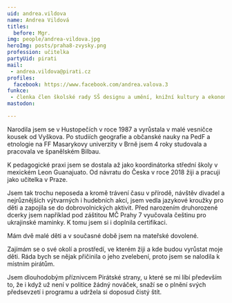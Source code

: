 ```yaml
---
uid: andrea.vildova
name: Andrea Vildová
titles:
  before: Mgr.
img: people/andrea-vildova.jpg
heroImg: posts/praha8-zvysky.png
profession: učitelka
partyUid: pirati
mail:
 - andrea.vildova@pirati.cz
profiles:
  facebook: https://www.facebook.com/andrea.valova.3
funkce:
 - členka člen školské rady SŠ designu a umění, knižní kultury a ekonomiky Náhorní
mastodon:

---
```

Narodila jsem se v Hustopečích v roce 1987 a vyrůstala v malé vesničce kousek od Vyškova. Po studiích geografie a občanské nauky na PedF a etnologie na FF Masarykovy univerzity v Brně jsem 4 roky studovala a pracovala ve španělském Bilbau.

K pedagogické praxi jsem se dostala až jako koordinátorka střední školy v mexickém Leon Guanajuato. Od návratu do Česka v roce 2018 žiji a pracuji jako učitelka v Praze.

Jsem tak trochu neposeda a kromě trávení času v přírodě, návštěv divadel a nejrůznějších výtvarných i hudebních akcí, jsem vedla jazykové kroužky pro děti a zapojila se do dobrovolnických aktivit. Před narozením druhorozené dcerky jsem například pod záštitou MČ Prahy 7 vyučovala češtinu pro ukrajinské maminky. K tomu jsem si i doplnila certifikaci.

Mám dvě malé děti a v současné době jsem na mateřské dovolené.

Zajímám se o své okolí a prostředí, ve kterém žiji a kde budou vyrůstat moje děti. Ráda bych se nějak přičinila o jeho zvelebení, proto jsem se nalodila k místním pirátům.

Jsem dlouhodobým příznivcem Pirátské strany, u které se mi líbí především to, že i když už není v politice žádný nováček, snaží se o plnění svých předsevzetí i programu a udržela si doposud čistý štít.

